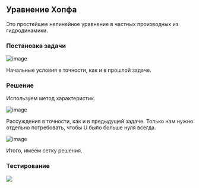 ## Уравнение Хопфа
 
 Это простейшее нелинейное уравнение в частных производных из гидродинамики.
 
### Постановка задачи
 
 ![image](https://user-images.githubusercontent.com/25401699/167414202-728b93ed-815d-44ec-8113-2f57eed345c3.png)

Начальные условия в точности, как и в прошлой задаче.

### Решение

Используем метод характеристик.

![image](https://user-images.githubusercontent.com/25401699/167414406-e5a81de4-b9f0-460c-8bfd-8736ebd907aa.png)

Рассуждения в точности, как и в предыдущей задаче. Только нам нужно отдельно потребовать, чтобы U было больше нуля всегда.

![image](https://user-images.githubusercontent.com/25401699/167414527-c7595f8d-935c-4712-97d9-0c6f59bc50f6.png)

Итого, имеем сетку решения.

### Тестирование

![](https://github.com/timattt/Project-computational-math/blob/master/Images/hopf.gif)
